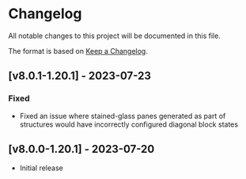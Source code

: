 # Changelog
All notable changes to this project will be documented in this file.

The format is based on [Keep a Changelog].

## [v8.0.1-1.20.1] - 2023-07-23
### Fixed
- Fixed an issue where stained-glass panes generated as part of structures would have incorrectly configured diagonal block states

## [v8.0.0-1.20.1] - 2023-07-20
- Initial release

[Keep a Changelog]: https://keepachangelog.com/en/1.0.0/
